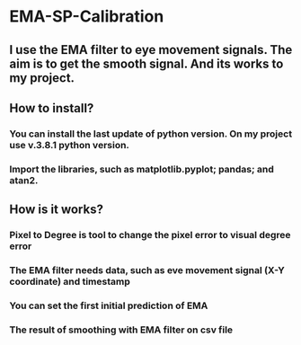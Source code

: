 # EMA-SP-Calibration
## I use the EMA filter to eye movement signals. The aim is to get the smooth signal. And its works to my project.
## How to install?
### You can install the last update of python version. On my project use v.3.8.1 python version.
### Import the libraries, such as matplotlib.pyplot; pandas; and atan2.
## How is it works?
### Pixel to Degree is tool to change the pixel error to visual degree error
### The EMA filter needs data, such as eve movement signal (X-Y coordinate) and timestamp
### You can set the first initial prediction of EMA
### The result of smoothing with EMA filter on csv file
